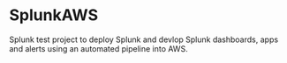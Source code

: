 # SplunkAWS
Splunk test project to deploy Splunk and devlop Splunk dashboards, apps and alerts using an automated pipeline into AWS.
